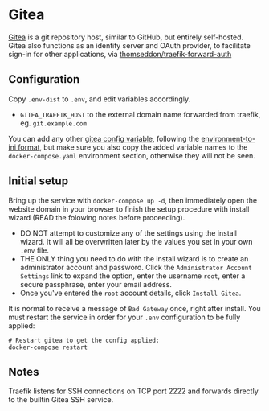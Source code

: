 # Gitea

[Gitea](https://gitea.com/) is a git repository host, similar to GitHub, but
entirely self-hosted. Gitea also functions as an identity server and OAuth
provider, to facilitate sign-in for other applications, via
[thomseddon/traefik-forward-auth](https://github.com/thomseddon/traefik-forward-auth)

## Configuration

Copy `.env-dist` to `.env`, and edit variables accordingly. 

 * `GITEA_TRAEFIK_HOST` to the external domain name forwarded from traefik, eg.
   `git.example.com`

You can add any other [gitea config
variable](https://docs.gitea.io/en-us/config-cheat-sheet/), following the
[environment-to-ini
format](https://github.com/go-gitea/gitea/tree/main/contrib/environment-to-ini),
but make sure you also copy the added variable names to the
`docker-compose.yaml` environment section, otherwise they will not be seen.

## Initial setup

Bring up the service with `docker-compose up -d`, then immediately open the
website domain in your browser to finish the setup procedure with install wizard
(READ the folowing notes before proceeding).

 * DO NOT attempt to customize any of the settings using the install wizard. It
   will all be overwritten later by the values you set in your own `.env` file.
 * THE ONLY thing you need to do with the install wizard is to create an
   administrator account and password. Click the `Administrator Account
   Settings` link to expand the option, enter the username `root`, enter a
   secure passphrase, enter your email address.
 * Once you've entered the `root` account details, click `Install Gitea`.
 
It is normal to receive a message of `Bad Gateway` once, right after install.
You must restart the service in order for your `.env` configuration to be fully
applied:

```
# Restart gitea to get the config applied:
docker-compose restart
```

## Notes

Traefik listens for SSH connections on TCP port 2222 and forwards directly to
the builtin Gitea SSH service.
